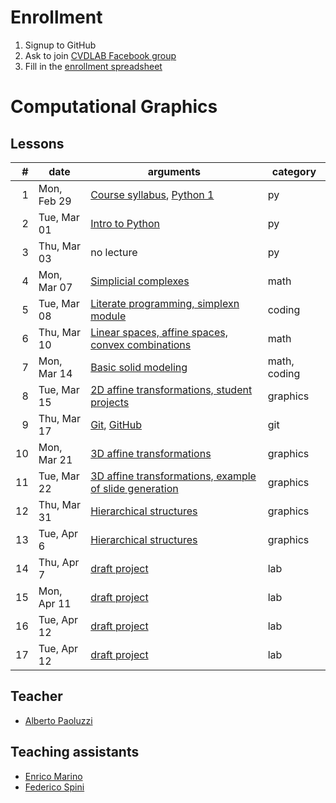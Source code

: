# Enrollment

1. Signup to GitHub
2. Ask to join [CVDLAB Facebook group](https://www.facebook.com/groups/cvdlab/)
3. Fill in the [enrollment spreadsheet](https://docs.google.com/spreadsheets/d/1ueUbo8a59yo1pGvdxdQ09Ki5AdT6VwdbWKG4ioirXTA/edit?usp=sharing)

# Computational Graphics

## Lessons

| # | date | arguments | category |
|--:|------|-----------|----------|
| 1 | Mon, Feb 29 | [Course syllabus](lessons/2016-02-29/lecture-01a.pdf), [Python 1](lessons/2016-02-29/lecture-01b.pdf) | py |
| 2 | Tue, Mar 01 | [Intro to Python](http://www.dia.uniroma3.it/~spini/python/index.html) | py |
| 3 | Thu, Mar 03 | no lecture | py |
| 4 | Mon, Mar 07 | [Simplicial complexes](lessons/2016-03-07/) | math |
| 5 | Tue, Mar 08 | [Literate programming, simplexn module](lessons/2016-03-08/) | coding |
| 6 | Thu, Mar 10 | [Linear spaces, affine spaces, convex combinations](lessons/2016-03-10/) | math |
| 7 | Mon, Mar 14 | [Basic solid modeling](lessons/2016-03-14/) | math, coding |
| 8 | Tue, Mar 15 | [2D affine transformations, student projects](lessons/2016-03-15/) | graphics |
| 9 | Thu, Mar 17 | [Git](https://github.com/cvdlab/git-crumbs/blob/master/git/Readme.md), [GitHub](https://github.com) | git |
| 10 | Mon, Mar 21 | [3D affine transformations](lessons/2016-03-21/) | graphics |
| 11 | Tue, Mar 22 | [3D affine transformations, example of slide generation](lessons/2016-03-22/) | graphics |
| 12 | Thu, Mar 31 | [Hierarchical structures](lessons/2016-03-31/) | graphics |
| 13 | Tue, Apr 6 | [Hierarchical structures](lessons/2016-04-06/) | graphics |
| 14 | Thu, Apr 7 | [draft project](lessons/2016-04-07/) | lab |
| 15 | Mon, Apr 11 | [draft project](lessons/2016-04-11/) | lab |
| 16 | Tue, Apr 12 | [draft project](lessons/2016-04-12/) | lab |
| 17 | Tue, Apr 12 | [draft project](lessons/2016-04-14/) | lab |

## Teacher

- [Alberto Paoluzzi](http://paoluzzi.dia.uniroma3.it/)

## Teaching assistants

- [Enrico Marino](http://enricomarino.com)
- [Federico Spini](http://federicospini.com)


